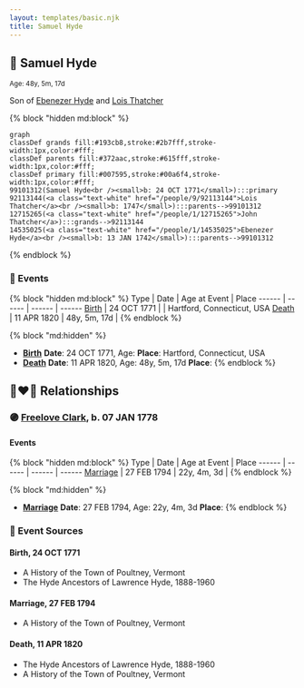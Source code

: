 ```yaml
---
layout: templates/basic.njk
title: Samuel Hyde
---
```

## 🔵 Samuel Hyde
<small>Age: 48y, 5m, 17d</small>

Son of [Ebenezer Hyde](/people/1/14535025) and [Lois Thatcher](/people/9/92113144)

{% block "hidden md:block" %}
```mermaid
graph
classDef grands fill:#193cb8,stroke:#2b7fff,stroke-width:1px,color:#fff;
classDef parents fill:#372aac,stroke:#615fff,stroke-width:1px,color:#fff;
classDef primary fill:#007595,stroke:#00a6f4,stroke-width:1px,color:#fff;
99101312(Samuel Hyde<br /><small>b: 24 OCT 1771</small>):::primary
92113144(<a class="text-white" href="/people/9/92113144">Lois Thatcher</a><br /><small>b: 1747</small>):::parents-->99101312
12715265(<a class="text-white" href="/people/1/12715265">John Thatcher</a>):::grands-->92113144
14535025(<a class="text-white" href="/people/1/14535025">Ebenezer Hyde</a><br /><small>b: 13 JAN 1742</small>):::parents-->99101312
```
{% endblock %}

### 📆 Events

{% block "hidden md:block" %}
Type | Date | Age at Event | Place
------ | ------ | ------ | ------
[Birth](#event-event-2) | 24 OCT 1771 |  | Hartford, Connecticut, USA
[Death](#event-event-3) | 11 APR 1820 | 48y, 5m, 17d |
{% endblock %}

{% block "md:hidden" %}
- **[Birth](#event-event-2)**
**Date**: 24 OCT 1771, Age:
**Place**: Hartford, Connecticut, USA
- **[Death](#event-event-3)**
**Date**: 11 APR 1820, Age: 48y, 5m, 17d
**Place**:
{% endblock %}

## 👩‍❤️‍👨 Relationships

### 🟣 [Freelove Clark](/people/9/92731294), b. 07 JAN 1778

#### Events

{% block "hidden md:block" %}
Type | Date | Age at Event | Place
------ | ------ | ------ | ------
[Marriage](#event-family-0-event-0) | 27 FEB 1794 | 22y, 4m, 3d |
{% endblock %}

{% block "md:hidden" %}
- **[Marriage](#event-family-0-event-0)**
**Date**: 27 FEB 1794, Age: 22y, 4m, 3d
**Place**:
{% endblock %}

### 📰 Event Sources

#### <a id="event-event-2"></a> Birth, 24 OCT 1771
* A History of the Town of Poultney, Vermont
* The Hyde Ancestors of Lawrence Hyde, 1888-1960

#### <a id="event-family-0-event-0"></a> Marriage, 27 FEB 1794
* A History of the Town of Poultney, Vermont
#### <a id="event-event-3"></a> Death, 11 APR 1820
* The Hyde Ancestors of Lawrence Hyde, 1888-1960
* A History of the Town of Poultney, Vermont
